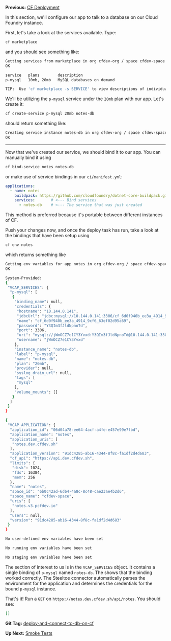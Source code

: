 **Previous:** [CF Deployment](../cf-deployment)

In this section, we'll configure our app to talk to a database on our Cloud Foundry instance.

First, let's take a look at the services available. Type:
```bash
cf marketplace
```
and you should see something like:
```bash
Getting services from marketplace in org cfdev-org / space cfdev-space as admin...
OK

service   plans        description
p-mysql   10mb, 20mb   MySQL databases on demand

TIP:  Use 'cf marketplace -s SERVICE' to view descriptions of individual plans of a given service.
```
We'll be utilizing the `p-mysql` service under the `20mb` plan with our app. Let's create it:
```bash
cf create-service p-mysql 20mb notes-db
```
should return something like:
```bash
Creating service instance notes-db in org cfdev-org / space cfdev-space as admin...
OK
```

***

Now that we've created our service, we should bind it to our app. You can manually bind it using
```bash
cf bind-service notes notes-db
```
or make use of service bindings in our `ci/manifest.yml`:
```yaml
applications:
  - name: notes
    buildpack: https://github.com/cloudfoundry/dotnet-core-buildpack.git#v2.2.7
    services:       # <--- Bind services
      - notes-db    # <--- The service that was just created
```
This method is preferred because it's portable between different instances of CF.

Push your changes now, and once the deploy task has run, take a look at the bindings that have been setup using
```bash
cf env notes
```
which returns something like
```bash
Getting env variables for app notes in org cfdev-org / space cfdev-space as admin...
OK

System-Provided:
{
 "VCAP_SERVICES": {
  "p-mysql": [
   {
    "binding_name": null,
    "credentials": {
     "hostname": "10.144.0.141",
     "jdbcUrl": "jdbc:mysql://10.144.0.141:3306/cf_6d0f940b_ee3a_4914_9cf6_63ef02d95a69?user=jWmOCZ7e1CY3Yvxd\u0026password=Y3QIm3fJldNpnoTd",
     "name": "cf_6d0f940b_ee3a_4914_9cf6_63ef02d95a69",
     "password": "Y3QIm3fJldNpnoTd",
     "port": 3306,
     "uri": "mysql://jWmOCZ7e1CY3Yvxd:Y3QIm3fJldNpnoTd@10.144.0.141:3306/cf_6d0f940b_ee3a_4914_9cf6_63ef02d95a69?reconnect=true",
     "username": "jWmOCZ7e1CY3Yvxd"
    },
    "instance_name": "notes-db",
    "label": "p-mysql",
    "name": "notes-db",
    "plan": "20mb",
    "provider": null,
    "syslog_drain_url": null,
    "tags": [
     "mysql"
    ],
    "volume_mounts": []
   }
  ]
 }
}

{
 "VCAP_APPLICATION": {
  "application_id": "06d04a78-ee64-4acf-a4fe-e457e99e7fbd",
  "application_name": "notes",
  "application_uris": [
   "notes.dev.cfdev.sh"
  ],
  "application_version": "91dc4285-ab16-4344-8f8c-fa1df2d4d683",
  "cf_api": "https://api.dev.cfdev.sh",
  "limits": {
   "disk": 1024,
   "fds": 16384,
   "mem": 256
  },
  "name": "notes",
  "space_id": "6b0c42ad-6d64-4a8c-8c48-cae23ae4b2d6",
  "space_name": "cfdev-space",
  "uris": [
   "notes.v3.pcfdev.io"
  ],
  "users": null,
  "version": "91dc4285-ab16-4344-8f8c-fa1df2d4d683"
 }
}

No user-defined env variables have been set

No running env variables have been set

No staging env variables have been set
```

The section of interest to us is in the `VCAP_SERVICES` object. It contains a single binding of `p-mysql` named `notes-db`. The shows that the binding worked correctly. The Steeltoe connector automatically parses the environment for the application and determines the credentials for the bound `p-mysql` instance. 

That's it! Run a `GET` on `https://notes.dev.cfdev.sh/api/notes`. You should see:
```json
[]
```

**Git Tag:** [deploy-and-connect-to-db-on-cf](https://github.com/xtreme-steve-elliott/NotesApp/tree/deploy-and-connect-to-db-on-cf)

**Up Next:** [Smoke Tests](../smoke-tests)
